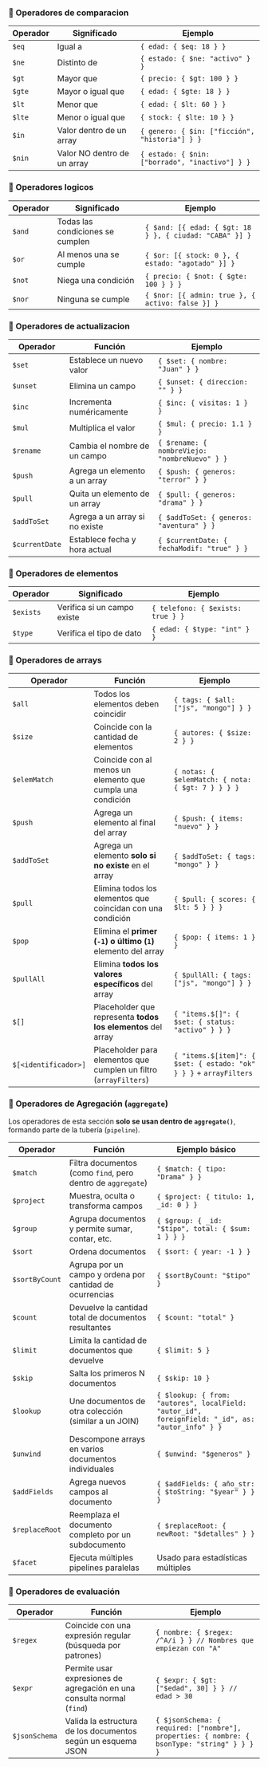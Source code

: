 ### 📍 Operadores de comparacion

| Operador | Significado                 | Ejemplo                                         |
| -------- | --------------------------- | ----------------------------------------------- |
| `$eq`    | Igual a                     | `{ edad: { $eq: 18 } }`                         |
| `$ne`    | Distinto de                 | `{ estado: { $ne: "activo" } }`                 |
| `$gt`    | Mayor que                   | `{ precio: { $gt: 100 } }`                      |
| `$gte`   | Mayor o igual que           | `{ edad: { $gte: 18 } }`                        |
| `$lt`    | Menor que                   | `{ edad: { $lt: 60 } }`                         |
| `$lte`   | Menor o igual que           | `{ stock: { $lte: 10 } }`                       |
| `$in`    | Valor dentro de un array    | `{ genero: { $in: ["ficción", "historia"] } }`  |
| `$nin`   | Valor NO dentro de un array | `{ estado: { $nin: ["borrado", "inactivo"] } }` |

### 📍 Operadores logicos

| Operador | Significado                      | Ejemplo                                                 |
| -------- | -------------------------------- | ------------------------------------------------------- |
| `$and`   | Todas las condiciones se cumplen | `{ $and: [{ edad: { $gt: 18 } }, { ciudad: "CABA" }] }` |
| `$or`    | Al menos una se cumple           | `{ $or: [{ stock: 0 }, { estado: "agotado" }] }`        |
| `$not`   | Niega una condición              | `{ precio: { $not: { $gte: 100 } } }`                   |
| `$nor`   | Ninguna se cumple                | `{ $nor: [{ admin: true }, { activo: false }] }`        |

### 📍 Operadores de actualizacion

| Operador      | Función                        | Ejemplo                                       |
| ------------- | ------------------------------ | --------------------------------------------- |
| `$set`        | Establece un nuevo valor       | `{ $set: { nombre: "Juan" } }`                |
| `$unset`      | Elimina un campo               | `{ $unset: { direccion: "" } }`               |
| `$inc`        | Incrementa numéricamente       | `{ $inc: { visitas: 1 } }`                    |
| `$mul`        | Multiplica el valor            | `{ $mul: { precio: 1.1 } }`                   |
| `$rename`     | Cambia el nombre de un campo   | `{ $rename: { nombreViejo: "nombreNuevo" } }` |
| `$push`       | Agrega un elemento a un array  | `{ $push: { generos: "terror" } }`            |
| `$pull`       | Quita un elemento de un array  | `{ $pull: { generos: "drama" } }`             |
| `$addToSet`   | Agrega a un array si no existe | `{ $addToSet: { generos: "aventura" } }`      |
| `$currentDate`| Establece fecha y hora actual  | `{ $currentDate: { fechaModif: "true" } }`    |

### 📍 Operadores de elementos

| Operador  | Significado                 | Ejemplo                           |
| --------- | --------------------------- | --------------------------------- |
| `$exists` | Verifica si un campo existe | `{ telefono: { $exists: true } }` |
| `$type`   | Verifica el tipo de dato    | `{ edad: { $type: "int" } }`      |

### 📍 Operadores de arrays

| Operador     | Función                                                    | Ejemplo                                           |
| ------------ | ---------------------------------------------------------- | ------------------------------------------------- |
| `$all`       | Todos los elementos deben coincidir                        | `{ tags: { $all: ["js", "mongo"] } }`             |
| `$size`      | Coincide con la cantidad de elementos                      | `{ autores: { $size: 2 } }`                       |
| `$elemMatch` | Coincide con al menos un elemento que cumpla una condición | `{ notas: { $elemMatch: { nota: { $gt: 7 } } } }` |
| `$push`              | Agrega un elemento al final del array                             | `{ $push: { items: "nuevo" } }`                                    |
| `$addToSet`          | Agrega un elemento **solo si no existe** en el array              | `{ $addToSet: { tags: "mongo" } }`                                 |
| `$pull`              | Elimina todos los elementos que coincidan con una condición       | `{ $pull: { scores: { $lt: 5 } } }`                                |
| `$pop`               | Elimina el **primer (`-1`) o último (`1`)** elemento del array    | `{ $pop: { items: 1 } }`                                           |
| `$pullAll`           | Elimina **todos los valores específicos** del array               | `{ $pullAll: { tags: ["js", "mongo"] } }`                          |
| `$[]`                | Placeholder que representa **todos los elementos** del array      | `{ "items.$[]": { $set: { status: "activo" } } }`                  |
| `$[<identificador>]` | Placeholder para elementos que cumplen un filtro (`arrayFilters`) | `{ "items.$[item]": { $set: { estado: "ok" } } }` + `arrayFilters` |


### 📍 Operadores de Agregación (`aggregate`)

Los operadores de esta sección **solo se usan dentro de `aggregate()`**, formando parte de la tubería (`pipeline`).

| Operador        | Función                                                      | Ejemplo básico |
|-----------------|--------------------------------------------------------------|----------------|
| `$match`        | Filtra documentos (como `find`, pero dentro de `aggregate`)  | `{ $match: { tipo: "Drama" } }` |
| `$project`      | Muestra, oculta o transforma campos                          | `{ $project: { titulo: 1, _id: 0 } }` |
| `$group`        | Agrupa documentos y permite sumar, contar, etc.              | `{ $group: { _id: "$tipo", total: { $sum: 1 } } }` |
| `$sort`         | Ordena documentos                                             | `{ $sort: { year: -1 } }` |
| `$sortByCount`  | Agrupa por un campo y ordena por cantidad de ocurrencias     | `{ $sortByCount: "$tipo" }` |
| `$count`        | Devuelve la cantidad total de documentos resultantes         | `{ $count: "total" }` |
| `$limit`        | Limita la cantidad de documentos que devuelve                | `{ $limit: 5 }` |
| `$skip`         | Salta los primeros N documentos                              | `{ $skip: 10 }` |
| `$lookup`       | Une documentos de otra colección (similar a un JOIN)         | `{ $lookup: { from: "autores", localField: "autor_id", foreignField: "_id", as: "autor_info" } }` |
| `$unwind`       | Descompone arrays en varios documentos individuales          | `{ $unwind: "$generos" }` |
| `$addFields`    | Agrega nuevos campos al documento                            | `{ $addFields: { año_str: { $toString: "$year" } } }` |
| `$replaceRoot`  | Reemplaza el documento completo por un subdocumento          | `{ $replaceRoot: { newRoot: "$detalles" } }` |
| `$facet`        | Ejecuta múltiples pipelines paralelas                        | Usado para estadísticas múltiples |


### 📍 Operadores de evaluación

| Operador      | Función                                                                | Ejemplo                                                                                     |
| ------------- | ---------------------------------------------------------------------- | ------------------------------------------------------------------------------------------- |
| `$regex`      | Coincide con una expresión regular (búsqueda por patrones)             | `{ nombre: { $regex: /^A/i } } // Nombres que empiezan con "A"`                             |
| `$expr`       | Permite usar expresiones de agregación en una consulta normal (`find`) | `{ $expr: { $gt: ["$edad", 30] } } // edad > 30`                                            |
| `$jsonSchema` | Valida la estructura de los documentos según un esquema JSON           | `{ $jsonSchema: { required: ["nombre"], properties: { nombre: { bsonType: "string" } } } }` |
